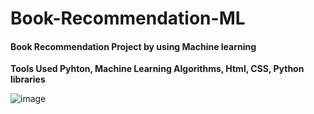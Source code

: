 # Book-Recommendation-ML
<h4>Book Recommendation Project by using Machine learning</h4>
<b>Tools Used
Pyhton, Machine Learning Algorithms, Html, CSS, Python libraries</b>

![image](https://github.com/SubodhMotbhare/Book-Recommendation-ML/assets/91254052/e6407dc8-2697-4558-a927-370f8f0cc0e5)
